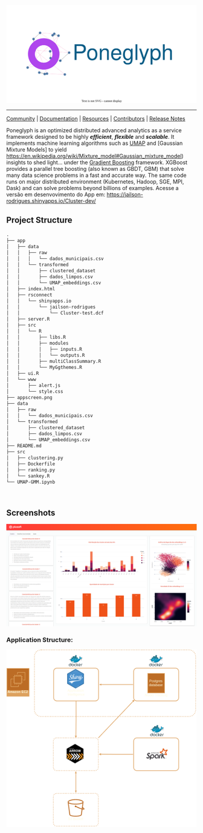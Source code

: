 <p align='center'> 
  <img src="app/www/logo_noshadow.svg" />
</p>

----

[Community](https://xgboost.ai/community) |
[Documentation](https://xgboost.readthedocs.org) |
[Resources](demo/README.md) |
[Contributors](CONTRIBUTORS.md) |
[Release Notes](NEWS.md)

Poneglyph is an optimized distributed advanced analytics as a service framework designed to be highly ***efficient***, ***flexible*** and ***scalable***.
It implements machine learning algorithms such as [UMAP](https://en.wikipedia.org/wiki/Nonlinear_dimensionality_reduction#Uniform_manifold_approximation_and_projection) and [Gaussian Mixture Models] to yield https://en.wikipedia.org/wiki/Mixture_model#Gaussian_mixture_model) insights to shed light... under the [Gradient Boosting](https://en.wikipedia.org/wiki/Gradient_boosting) framework.
XGBoost provides a parallel tree boosting (also known as GBDT, GBM) that solve many data science problems in a fast and accurate way.
The same code runs on major distributed environment (Kubernetes, Hadoop, SGE, MPI, Dask) and can solve problems beyond billions of examples.
Acesse a versão em desenvovimento do App em: https://jailson-rodrigues.shinyapps.io/Cluster-dev/

## Project Structure

```
.
├── app
│   ├── data
│   │   ├── raw
│   │   │   └── dados_municipais.csv
│   │   └── transformed
│   │       ├── clustered_dataset
│   │       ├── dados_limpos.csv
│   │       └── UMAP_embeddings.csv
│   ├── index.html
│   ├── rsconnect
│   │   └── shinyapps.io
│   │       └── jailson-rodrigues
│   │           └── Cluster-test.dcf
│   ├── server.R
│   ├── src
│   │   └── R
│   │       ├── libs.R
│   │       ├── modules
│   │       │   ├── inputs.R
│   │       │   └── outputs.R
│   │       ├── multiClassSummary.R
│   │       └── MyGgthemes.R
│   ├── ui.R
│   └── www
│       ├── alert.js
│       └── style.css
├── appscreen.png
├── data
│   ├── raw
│   │   └── dados_municipais.csv
│   └── transformed
│       ├── clustered_dataset
│       ├── dados_limpos.csv
│       └── UMAP_embeddings.csv
├── README.md
├── src
│   ├── clustering.py
│   ├── Dockerfile
│   ├── ranking.py
│   └── sankey.R
└── UMAP-GMM.ipynb



```

## Screenshots

![alt text](appscreen.png)

### Application Structure:
<p align="center">
  <img src="PoneghlypArct.png" />
</p>
